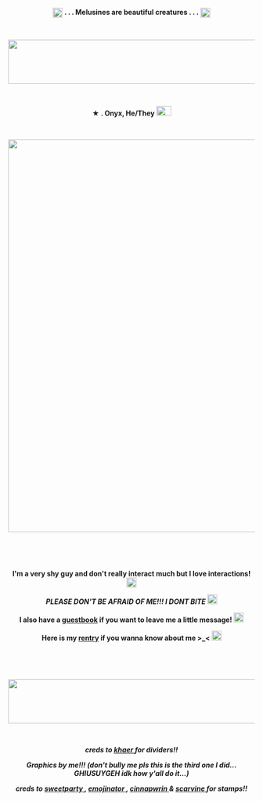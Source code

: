 <p align="center">
  <img width="20" height="20" src="https://64.media.tumblr.com/c2e42b0282ea5a62d34e0be2c34406d3/08074beda4cc8409-d1/s75x75_c1/0c7620e1392008d32dcf5061cdf565c0cde6f69d.gifv"  <h1 align="center"> <strong> . . . Melusines are beautiful creatures . . .</strong> </h1> <img width="20" height="20" src="https://64.media.tumblr.com/c2e42b0282ea5a62d34e0be2c34406d3/08074beda4cc8409-d1/s75x75_c1/0c7620e1392008d32dcf5061cdf565c0cde6f69d.gifv"<p align="center"> 


&nbsp; 
<p align="center">
<img width="700" height="90" src="https://64.media.tumblr.com/225fbdb4e0a4c95f2ba59153dfa0adc8/3a9adf60716557fd-42/s400x600/5f0a3e29256d75106ca0c043aff7f30a5b1e22cd.gifv"
<p align="center">

&nbsp; 


<p align="center">
 <strong>★ . Onyx, He/They <img width="30" height="20" src="https://github.com/undeadlost/undeadlost/assets/160256094/95573b52-7612-40e3-85c8-ee42c7e4d318" </strong> 
</p>

&nbsp; 


<p align="center">
  <img width="=800" height="800" src="https://github.com/undeadlost/undeadlost/assets/160256094/15cb7a2b-7511-4459-83d4-f2ae609376c5">
</p>

&nbsp; 



&nbsp;  
 
<p align="center">
 <strong>I'm a very shy guy and don't really interact much but I love interactions! </strong> <img width="20" height="20" src="https://64.media.tumblr.com/31638ab32cc7c85ba10d396f94a34dd0/4720c94c0b561795-1d/s75x75_c1/4e3453c7aac02a8f02fdc153a3bc6073d3daf976.gifv"
</p>
<p align="center">
<em>PLEASE DON'T BE AFRAID OF ME!!! I DONT BITE</em> <img width="20" height="20" src="https://64.media.tumblr.com/05d5c2d5eb6764f9d0f80a073ff20a91/eb7088c9bc9a98b3-58/s75x75_c1/b976ef5411335c0f514e95ad562e0b124290ca6e.gifv"
</p>
<p align="center">
<strong> I also have a  <a href= "https://undeadlost.123guestbook.com/" >guestbook</a> if you want to leave me a little message!  <img width="20" height="20" src="https://64.media.tumblr.com/cfd53e7b0198805775b61d63d97c8ff6/562c31dce47085f3-92/s75x75_c1/b9c1d662cb748222afbc50c451a2080e4a67d850.gifv" </strong>
</p>
<p align="center">
<strong> Here is my <a href= "https://rentry.co/undeadlost" >rentry</a> if you wanna know about me >_< </strong> <img width="20" height="20" src="https://64.media.tumblr.com/c930c6ed8ae74a7efff259c1688b720c/08074beda4cc8409-c4/s75x75_c1/6b0c2d8a965c911f2d9964d82d6478af50cb81b2.gifv"
</p>

&nbsp;



&nbsp;
<p align="center">
<img width="700" height="90" src="https://64.media.tumblr.com/225fbdb4e0a4c95f2ba59153dfa0adc8/3a9adf60716557fd-42/s400x600/5f0a3e29256d75106ca0c043aff7f30a5b1e22cd.gifv"
<p align="center">

&nbsp;

<p align="center">
<i>creds to <a href= "https://www.tumblr.com/khaer" >khaer </a> for dividers!! </i>
</p>
<p align="center">
<i>Graphics by me!!! (don't bully me pls this is the third one I did... GHIUSUYGEH idk how y'all do it...)</i>
</p>
<p align="center">
<i>creds to <a href= "https://www.tumblr.com/sweetparty" >sweetparty  </a> , <a href= "https://www.tumblr.com/emojinator" >emojinator </a> , <a href= "https://www.tumblr.com/cinnapwrin" >cinnapwrin  </a> & <a href= "https://www.tumblr.com/scarvine" >scarvine  </a> for stamps!!</i>
</p>
